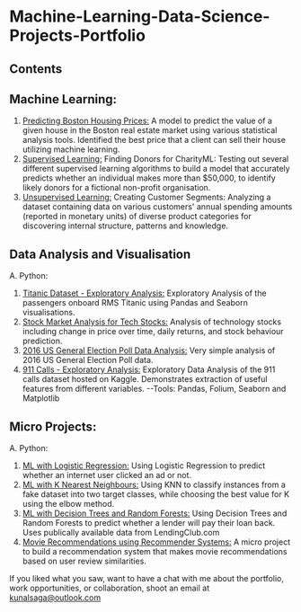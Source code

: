 # Machine-Learning-Data-Science-Projects-Portfolio

## Contents

## Machine Learning:
1.  [Predicting Boston Housing Prices:](https://github.com/kunalsaga/Machine-Learning-Data-Science-Projects/tree/main/Boston%20Housing)
     A model to predict the value of a given house in the Boston real estate market using various statistical analysis tools. Identified the best price that a client can sell their house utilizing machine learning.
2.  [Supervised Learning:](https://github.com/kunalsaga/Machine-Learning-Data-Science-Projects/tree/main/finding_donors)
     Finding Donors for CharityML: Testing out several different supervised learning algorithms to build a model that accurately predicts whether an individual makes more than $50,000, to identify likely donors for a fictional non-profit organisation.
3.  [Unsupervised Learning:](https://github.com/kunalsaga/Machine-Learning-Data-Science-Projects/tree/main/customer_segments)
     Creating Customer Segments: Analyzing a dataset containing data on various customers' annual spending amounts (reported in monetary units) of diverse product categories for discovering internal structure, patterns and knowledge.

##   Data Analysis and Visualisation
A.  Python:
1.  [Titanic Dataset - Exploratory Analysis:](https://github.com/kunalsaga/Machine-Learning-Data-Science-Projects/blob/main/Titanic%20Dataset%20-%20Exploratory%20Analysis.ipynb)
     Exploratory Analysis of the passengers onboard RMS Titanic using Pandas and Seaborn visualisations.
2. [Stock Market Analysis for Tech Stocks:](https://github.com/kunalsaga/Machine-Learning-Data-Science-Projects/blob/main/Stock%20Market%20Analysis%20for%20Tech%20Stocks.ipynb)
     Analysis of technology stocks including change in price over time, daily returns, and stock behaviour prediction.
3.  [2016 US General Election Poll Data Analysis:](https://github.com/kunalsaga/Machine-Learning-Data-Science-Projects/blob/main/2016%20General%20Election%20Poll%20Analysis.ipynb)
     Very simple analysis of 2016 US General Election Poll data.
4.  [911 Calls - Exploratory Analysis:](https://github.com/kunalsaga/Machine-Learning-Data-Science-Projects/blob/main/911%20Calls%20-%20Exploratory%20Analysis.ipynb) 
    Exploratory Data Analysis of the 911 calls dataset hosted on Kaggle. Demonstrates extraction of useful features from different variables.
--Tools: Pandas, Folium, Seaborn and Matplotlib

## Micro Projects:

A.  Python:

1.  [ML with Logistic Regression:](https://github.com/kunalsaga/Machine-Learning-Data-Science-Projects/blob/main/ML%20Micro%20Projects/Machine%20Learning%20with%20Logistic%20Regression.ipynb)
     Using Logistic Regression to predict whether an internet user clicked an ad or not.
2.  [ML with K Nearest Neighbours:](https://github.com/kunalsaga/Machine-Learning-Data-Science-Projects/blob/main/ML%20Micro%20Projects/ML%20with%20K%20Nearest%20Neighbors.ipynb)
     Using KNN to classify instances from a fake dataset into two target classes, while choosing the best value for K using the elbow method.
3.  [ML with Decision Trees and Random Forests:](https://github.com/kunalsaga/Machine-Learning-Data-Science-Projects/blob/main/ML%20Micro%20Projects/Machine%20Learning%20with%20Decision%20Trees%20and%20Random%20Forests.ipynb)
    Using Decision Trees and Random Forests to predict whether a lender will pay their loan back. Uses publically available data from LendingClub.com
4.  [Movie Recommendations using Recommender Systems:](https://github.com/kunalsaga/Machine-Learning-Data-Science-Projects/blob/main/ML%20Micro%20Projects/Recommender%20Systems%20with%20Python.ipynb)
    A micro project to build a recommendation system that makes movie recommendations based on user review similarities.
    
If you liked what you saw, want to have a chat with me about the portfolio, work opportunities, or collaboration, shoot an email at kunalsaga@outlook.com
  
